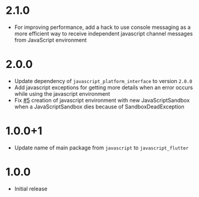 # 2.1.0

- For improving performance, add a hack to use console messaging as a more efficient way to receive independent javascript channel messages from JavaScript environment

# 2.0.0

- Update dependency of `javascript_platform_interface` to version `2.0.0`
- Add javascript exceptions for getting more details when an error occurs while using the javascript environment
- Fix [#5](https://github.com/predatorx7/javascript_flutter/issues/5) creation of javascript environment with new JavaScriptSandbox when a JavaScriptSandbox dies because of SandboxDeadException

# 1.0.0+1

- Update name of main package from `javascript` to `javascript_flutter`

# 1.0.0

- Initial release
